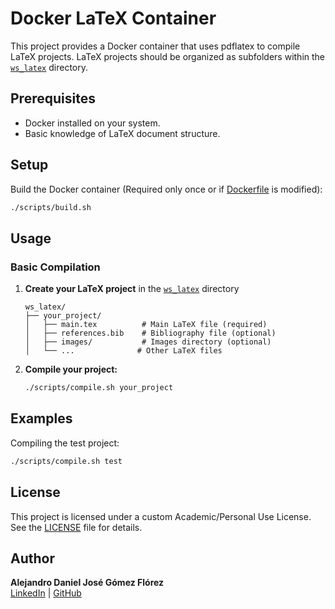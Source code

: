 # Docker LaTeX Container

This project provides a Docker container that uses pdflatex to compile LaTeX projects. LaTeX projects should be organized as subfolders within the [`ws_latex`](./ws_latex/) directory.

## Prerequisites

- Docker installed on your system.
- Basic knowledge of LaTeX document structure.

## Setup

Build the Docker container (Required only once or if [Dockerfile](./Dockerfile) is modified):
   ```bash
   ./scripts/build.sh
   ```

## Usage

### Basic Compilation

1. **Create your LaTeX project** in the [`ws_latex`](./ws_latex/) directory
    ```
    ws_latex/
    ├── your_project/
    │   ├── main.tex          # Main LaTeX file (required)
    │   ├── references.bib    # Bibliography file (optional)
    │   ├── images/           # Images directory (optional)
    │   └── ...              # Other LaTeX files
    ```
2. **Compile your project:**
   ```bash
   ./scripts/compile.sh your_project
   ```

## Examples

Compiling the test project:
```bash
./scripts/compile.sh test
```


## License

This project is licensed under a custom Academic/Personal Use License. See the [LICENSE](./LICENCE) file for details.

## Author

**Alejandro Daniel José Gómez Flórez**  
[LinkedIn](http://linkedin.com/in/aldajo92) | [GitHub](https://github.com/aldajo92)